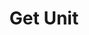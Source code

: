 ---
title: Get Unit
excerpt: Retrieve detailed information about a single unit.
api:
  file: agencies.json
  operationId: getUnit
deprecated: false
hidden: false
metadata:
  title: ''
  description: ''
  robots: index
next:
  description: ''
---